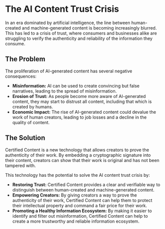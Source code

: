 # The AI Content Trust Crisis

In an era dominated by artificial intelligence, the line between human-created and machine-generated content is becoming increasingly blurred. This has led to a crisis of trust, where consumers and businesses alike are struggling to verify the authenticity and reliability of the information they consume.

## The Problem

The proliferation of AI-generated content has several negative consequences:

*   **Misinformation:** AI can be used to create convincing but false narratives, leading to the spread of misinformation.
*   **Erosion of Trust:** As people become more aware of AI-generated content, they may start to distrust all content, including that which is created by humans.
*   **Economic Impact:** The rise of AI-generated content could devalue the work of human creators, leading to job losses and a decline in the quality of content.

## The Solution

Certified Content is a new technology that allows creators to prove the authenticity of their work. By embedding a cryptographic signature into their content, creators can show that their work is original and has not been tampered with.

This technology has the potential to solve the AI content trust crisis by:

*   **Restoring Trust:** Certified Content provides a clear and verifiable way to distinguish between human-created and machine-generated content.
*   **Empowering Creators:** By giving creators a way to prove the authenticity of their work, Certified Content can help them to protect their intellectual property and command a fair price for their work.
*   **Promoting a Healthy Information Ecosystem:** By making it easier to identify and filter out misinformation, Certified Content can help to create a more trustworthy and reliable information ecosystem.
